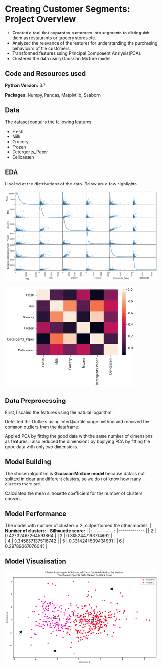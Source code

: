 # Creating Customer Segments: Project Overview
* Created a tool that separates customers into segments to distinguish them as restaurants or grocery stores,etc.
* Analyzed the relevance of the features for understanding the purchasing behaviours of the customers.
* Transformed features using Principal Component Analysis(PCA).
* Clustered the data using Gaussian Mixture model.

## Code and Resources used
**Python Version:** 3.7

**Packages:** Numpy, Pandas, Matplotlib, Seaborn

## Data
The dataset contains the following features:
* Fresh
* Milk
* Grocery
* Frozen
* Detergents_Paper
* Delicassen

## EDA
I looked at the distributions of the data. Below are a few highlights.

![alt text](https://github.com/sandeepan1999/Creating-Customer-Segments/blob/master/scatter_matrix.png "Scatter-matrix")

![alt text](https://github.com/sandeepan1999/Creating-Customer-Segments/blob/master/correlation%20matrix.png "Correlation Matrix")

## Data Preprocessing
First, I scaled the features using the natural logarithm.

Detected the Outliers using InterQuartile range method and removed the common outliers from the dataframe.

Applied PCA by fitting the good data with the same number of dimensions as features. I also reduced the dimensions by bpplying PCA by fitting the good data with only two dimensions.

## Model Building
The chosen algorithm is **Gaussian Mixture model** because data is not splitted in clear and different clusters, so we do not know how many clusters there are.

Calculated the mean silhouette coefficient for the number of clusters chosen.

## Model Performance
The model with number of clusters = 2, outperformed the other models.
| **Number of clusters:** | **Silhouette score:** |
| :-----------: |:-------------:|
| 2     | 0.42232468264593864  | 
| 3     | 0.3852447193714692   |   
| 4     |  0.3458671375116742  |
| 5     |  0.3314244539434991  |
| 6     |  0.29789067076045    |

## Model Visualisation

![alt text](https://github.com/sandeepan1999/Creating-Customer-Segments/blob/master/clustering.png "Clusters")

